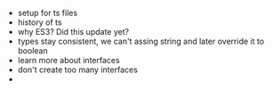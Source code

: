 - setup for ts files
- history of ts
- why ES3? Did this update yet?
- types stay consistent, we can't assing string and later override it to boolean
- learn more about interfaces
- don't create too many interfaces
- 
